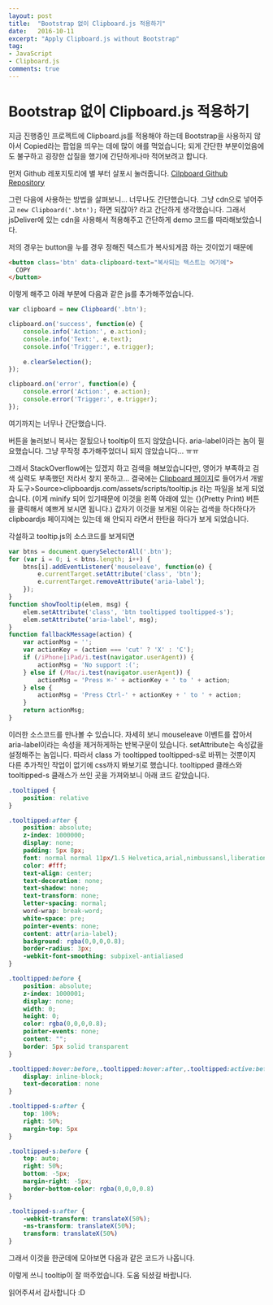 ```yaml
---
layout: post
title:  "Bootstrap 없이 Clipboard.js 적용하기"
date:   2016-10-11
excerpt: "Apply Clipboard.js without Bootstrap"
tag:
- JavaScript
- Clipboard.js
comments: true
---
```


Bootstrap 없이 Clipboard.js 적용하기
===

지금 진행중인 프로젝트에 Clipboard.js를 적용해야 하는데 Bootstrap을 사용하지 않아서 Copied라는 팝업을 띄우는 데에 많이 애를 먹었습니다;
되게 간단한 부분이었음에도 불구하고 굉장한 삽질을 했기에 간단하게나마 적어보려고 합니다.

먼저 Github 레포지토리에 별 부터 살포시 눌러줍니다. [Cilpboard Github Repository](https://github.com/zenorocha/clipboard.js/)

그런 다음에 사용하는 방법을 살펴보니... 너무나도 간단했습니다.
그냥 cdn으로 넣어주고 ```new Clipboard('.btn');``` 하면 되잖아? 라고 간단하게 생각했습니다.
그래서 jsDeliver에 있는 cdn을 사용해서 적용해주고 간단하게 demo 코드를 따라해보았습니다.

저의 경우는 button을 누를 경우 정해진 텍스트가 복사되게끔 하는 것이었기 때문에

```html
<button class='btn' data-clipboard-text="복사되는 텍스트는 여기에">
  COPY
</button>
```

이렇게 해주고 아래 부분에 다음과 같은 js를 추가해주었습니다.

```javascript
var clipboard = new Clipboard('.btn');

clipboard.on('success', function(e) {
    console.info('Action:', e.action);
    console.info('Text:', e.text);
    console.info('Trigger:', e.trigger);
        
    e.clearSelection();
});

clipboard.on('error', function(e) {
    console.error('Action:', e.action);
    console.error('Trigger:', e.trigger);
});
```

여기까지는 너무나 간단했습니다.

버튼을 눌러보니 복사는 잘됬으나 tooltip이 뜨지 않았습니다.
aria-label이라는 놈이 필요했습니다.
그냥 무작정 추가해주었더니 되지 않았습니다... ㅠㅠ

그래서 StackOverflow에는 있겠지 하고 검색을 해보았습니다만, 영어가 부족하고 검색 실력도 부족했던 저라서 찾지 못하고...
결국에는 [Clipboard 페이지](http://clipboardjs.com)로 들어가서 개발자 도구>Source>clipboardjs.com/assets/scripts/tooltip.js 라는 파일을 보게 되었습니다.
(이게 minify 되어 있기때문에 이것을 왼쪽 아래에 있는 {}(Pretty Print) 버튼을 클릭해서 예쁘게 보시면 됩니다.)
갑자기 이것을 보게된 이유는 검색을 하다하다가 clipboardjs 페이지에는 있는데 왜 안되지 라면서 한탄을 하다가 보게 되었습니다.

각설하고 tooltip.js의 소스코드를 보게되면

```javascript
var btns = document.querySelectorAll('.btn');
for (var i = 0; i < btns.length; i++) {
    btns[i].addEventListener('mouseleave', function(e) {
        e.currentTarget.setAttribute('class', 'btn');
        e.currentTarget.removeAttribute('aria-label');
    });
}
function showTooltip(elem, msg) {
    elem.setAttribute('class', 'btn tooltipped tooltipped-s');
    elem.setAttribute('aria-label', msg);
}
function fallbackMessage(action) {
    var actionMsg = '';
    var actionKey = (action === 'cut' ? 'X' : 'C');
    if (/iPhone|iPad/i.test(navigator.userAgent)) {
        actionMsg = 'No support :(';
    } else if (/Mac/i.test(navigator.userAgent)) {
        actionMsg = 'Press ⌘-' + actionKey + ' to ' + action;
    } else {
        actionMsg = 'Press Ctrl-' + actionKey + ' to ' + action;
    }
    return actionMsg;
}
```

이러한 소스코드를 만나볼 수 있습니다.
자세히 보니 mouseleave 이벤트를 잡아서 aria-label이라는 속성을 제거하게하는 반복구문이 있습니다.
setAttribute는 속성값을 설정해주는 놈입니다.
따라서 class 가 tooltipped tooltipped-s로 바뀌는 것뿐이지 다른 추가적인 작업이 없기에 css까지 봐보기로 했습니다.
tooltipped 클래스와 tooltipped-s 클래스가 쓰인 곳을 가져와보니 아래 코드 같았습니다.

```css
.tooltipped {
    position: relative
}

.tooltipped:after {
    position: absolute;
    z-index: 1000000;
    display: none;
    padding: 5px 8px;
    font: normal normal 11px/1.5 Helvetica,arial,nimbussansl,liberationsans,freesans,clean,sans-serif,"Segoe UI Emoji","Segoe UI Symbol";
    color: #fff;
    text-align: center;
    text-decoration: none;
    text-shadow: none;
    text-transform: none;
    letter-spacing: normal;
    word-wrap: break-word;
    white-space: pre;
    pointer-events: none;
    content: attr(aria-label);
    background: rgba(0,0,0,0.8);
    border-radius: 3px;
    -webkit-font-smoothing: subpixel-antialiased
}

.tooltipped:before {
    position: absolute;
    z-index: 1000001;
    display: none;
    width: 0;
    height: 0;
    color: rgba(0,0,0,0.8);
    pointer-events: none;
    content: "";
    border: 5px solid transparent
}

.tooltipped:hover:before,.tooltipped:hover:after,.tooltipped:active:before,.tooltipped:active:after,.tooltipped:focus:before,.tooltipped:focus:after {
    display: inline-block;
    text-decoration: none
}

.tooltipped-s:after {
    top: 100%;
    right: 50%;
    margin-top: 5px
}

.tooltipped-s:before {
    top: auto;
    right: 50%;
    bottom: -5px;
    margin-right: -5px;
    border-bottom-color: rgba(0,0,0,0.8)
}

.tooltipped-s:after {
    -webkit-transform: translateX(50%);
    -ms-transform: translateX(50%);
    transform: translateX(50%)
}
```

그래서 이것을 한군데에 모아보면 다음과 같은 코드가 나옵니다.

<script src="https://gist.github.com/Leop0ld/e8b7234421049657767b11ef5cd4181d.js"></script>

이렇게 쓰니 tooltip이 잘 떠주었습니다.
도움 되셨길 바랍니다.

읽어주셔서 감사합니다 :D